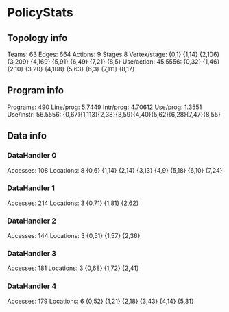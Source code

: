 # PolicyStats
## Topology info
Teams:		63
Edges:		664
Actions:	9
Stages		8
Vertex/stage:	{0,1} {1,14} {2,106} {3,209} {4,169} {5,91} {6,49} {7,21} {8,5} 
Use/action:	45.5556: {0,32} {1,46} {2,10} {3,20} {4,108} {5,63} {6,3} {7,111} {8,17} 

## Program info
Programs:	490
Line/prog:	5.7449
Intr/prog:	4.70612
Use/prog:	1.3551
Use/instr:	56.5556: {0,67}{1,113}{2,38}{3,59}{4,40}{5,62}{6,28}{7,47}{8,55}

## Data info

### DataHandler 0
Accesses:	108
Locations:	8
{0,6} {1,14} {2,14} {3,13} {4,9} {5,18} {6,10} {7,24} 

### DataHandler 1
Accesses:	214
Locations:	3
{0,71} {1,81} {2,62} 

### DataHandler 2
Accesses:	144
Locations:	3
{0,51} {1,57} {2,36} 

### DataHandler 3
Accesses:	181
Locations:	3
{0,68} {1,72} {2,41} 

### DataHandler 4
Accesses:	179
Locations:	6
{0,52} {1,21} {2,18} {3,43} {4,14} {5,31} 